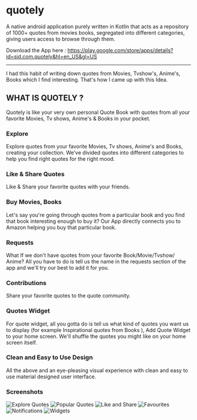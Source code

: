 # quotely
A native android application purely written in Kotlin that acts as a repository of 1000+ quotes from movies books, segregated into different categories, giving users access to browse through them.

Download the App here : https://play.google.com/store/apps/details?id=sid.com.quotely&hl=en_US&gl=US

---

I had this habit of writing down quotes from Movies, Tvshow's, Anime's, Books which I find interesting. That's how I came up with this Idea.

## WHAT IS QUOTELY ?
Quotely is like your very own personal Quote Book with quotes from all your favorite Movies, Tv shows, Anime's & Books in your pocket.

### Explore
Explore quotes from your favorite Movies, Tv shows, Anime's and Books, creating your collection.
We've divided quotes into different categories to help you find right quotes for the right mood.

### Like & Share Quotes
Like & Share your favorite quotes with your friends.

### Buy Movies, Books
Let's say you're going through quotes from a particular book and you find that book interesting enough to buy it?
Our App directly connects you to Amazon helping you buy that particular book.

### Requests
What If we don't have quotes from your favorite Book/Movie/Tvshow/ Anime?
All you have to do is tell us the name in the requests section of the app and we'll try our best to add it for you.

### Contributions
Share your favorite quotes to the quote community.

### Quotes Widget
For quote widget, all you gotta do is tell us what kind of quotes you want us to display (for example Inspirational quotes from Books ), Add Quote Widget to your home screen.
We'll shuffle the quotes you might like on your home screen itself.

### Clean and Easy to Use Design
All the above and an eye-pleasing visual experience with clean and easy to use material designed user interface.


### Screenshots
![Explore Quotes](https://play-lh.googleusercontent.com/lrS06qUFb5T14zZ6Pn4zSW0kSuqkf2fjwVuGw4bSl4um34Lh6FIb8Aq3qEjg8_SeNw=w5120-h2880-rw)
![Popular Quotes](https://play-lh.googleusercontent.com/F8Lc28YAql3OdS44siKkZRaIYFssmpt5i4CL-omzXlQSpgeG9kGFgwxhG4Ea6SvYtso=w5120-h2880-rw)
![Like and Share](https://play-lh.googleusercontent.com/iCh-Fysw4aLttr81WXx061EtAHaz9g3cSmdTWJ5yfm6ptDQSxtMzVNzixuxILwy6dw=w5120-h2880-rw)
![Favourites](https://play-lh.googleusercontent.com/03W5D-C616CkPBi7YP9tV9olXz2rc1q2SlutcjrdKz8oU7h4tGkdqY3Ot93n2367Mg=w5120-h2880-rw)
![Notifications](https://play-lh.googleusercontent.com/wJUoNyO8WKR37_9Ex77bkNl_nQ4-JS4NT92BalCfKqDdDsrdSrlo6WQaNZfXgFRD-to=w5120-h2880-rw)
![Widgets](https://play-lh.googleusercontent.com/dpAYlkgys7w_hPP4wxguF6kvObRgDizRhcwkcjNiuDUH4qzzAwc7UJ55zDr02ZCteg=w5120-h2880-rw)



